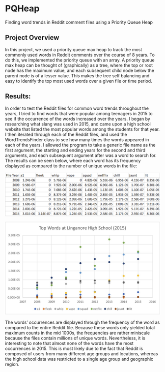 # PQHeap
 Finding word trends in Reddit comment files using a Priority Queue Heap

## Project Overview  
In this project, we used a priority queue max heap to track the most commonly used words in Reddit comments over the course of 8 years. To do this, we implemented the priority queue with an array. A priority queue max heap can be thought of (graphically) as a tree, where the top or root node has the maximum value, and each subsequent child node below the parent node is of a lesser value. This makes the tree self balancing and easy to identify the top most used words over a given file or time period.

## Results:

In order to test the Reddit files for common word trends throughout the years, I tried to find words that were popular among teenagers in 2015 to see if the occurrence of the words increased over the years. I began by researching what slang was used in 2015, and came upon a high school website that listed the most popular words among the students for that year. I then iterated through each of the Reddit files, and used the WordTrendsFinder class to see how many times the words appeared in each of the years. I allowed the program to take a generic file name as the first argument, the starting and ending years for the second and third arguments, and each subsequent argument after was a word to search for. The results can be seen below, where each word has its frequency displayed as compared to the number of unique words in the file:

![](media/result_1.png)

![](media/result_2.png)

The words’ occurrences are displayed through the frequency of the word as compared to the entire Reddit file. Because these words only yielded total maximum counts in the mid 1000s, the frequencies are rather miniscule because the files contain millions of unique words. Nevertheless, it is interesting to note that almost none of the words have the most occurrences in 2015. This is most likely due to the fact that Reddit is composed of users from many different age groups and locations, whereas the high school data was restricted to a single age group and geographic region.


